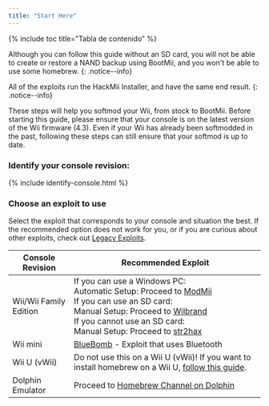 ```yaml
---
title: "Start Here"
---
```


{% include toc title="Tabla de contenido" %}

Although you can follow this guide without an SD card, you will not be able to create or restore a NAND backup using BootMii, and you won't be able to use some homebrew.
{: .notice--info}

All of the exploits run the HackMii Installer, and have the same end result.
{: .notice--info}

These steps will help you softmod your Wii, from stock to BootMii. Before starting this guide, please ensure that your console is on the latest version of the Wii firmware (4.3). Even if your Wii has already been softmodded in the past, following these steps can still ensure that your softmod is up to date.

### Identify your console revision:

{% include identify-console.html %}<br>

### Choose an exploit to use

Select the exploit that corresponds to your console and situation the best. If the recommended option does not work for you, or if you are curious about other exploits, check out [Legacy Exploits](legacy-exploits).

| Console Revision       | Recommended Exploit                                                                                                                                                                                                                                                                      |
| ---------------------- | ---------------------------------------------------------------------------------------------------------------------------------------------------------------------------------------------------------------------------------------------------------------------------------------- |
| Wii/Wii Family Edition | If you can use a Windows PC:<br> Automatic Setup: Proceed to [ModMii](modmii)<br> If you can use an SD card:<br> Manual Setup: Proceed to [Wilbrand](wilbrand)<br> If you cannot use an SD card:<br> Manual Setup: Proceed to [str2hax](str2hax)<br> |
| Wii mini               | [BlueBomb](bluebomb) - Exploit that uses Bluetooth                                                                                                                                                                                                                                       |
| Wii U (vWii)           | Do not use this on a Wii U (vWii)! If you want to install homebrew on a Wii U, [follow this guide](https://wiiu.hacks.guide).                                                                                                                                                            |
| Dolphin Emulator       | Proceed to [Homebrew Channel on Dolphin](homebrew-dolphin)                                                                                                                                                                                                                               |
